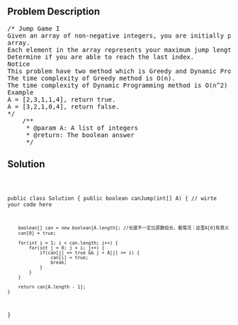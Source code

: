 <!--
<style>
  body { font-family: Arial, sans-serif; }
  .container { max-width: 100%; margin: 0 auto; padding: 10px; }
  .comment-block { max-width: 30%; background-color: #f9f9f9; padding: 10px; border-left: 5px solid #ccc; overflow-wrap: break-word; white-space: pre-wrap; }
  .code-block { background-color: #f4f4f4; padding: 10px; border: 1px solid #ddd; overflow-wrap: break-word; white-space: pre-wrap; }
</style>
-->

<div class='container'>
<h2>Problem Description</h2>
<div class='comment-block'>
<pre>
/* Jump Game I
Given an array of non-negative integers, you are initially positioned at the first index of the
array.
Each element in the array represents your maximum jump length at that position.
Determine if you are able to reach the last index.
Notice
This problem have two method which is Greedy and Dynamic Programming.
The time complexity of Greedy method is O(n).
The time complexity of Dynamic Programming method is O(n^2)
Example
A = [2,3,1,1,4], return true.
A = [3,2,1,0,4], return false.
*/
    /**
     * @param A: A list of integers
     * @return: The boolean answer
     */
</pre>
</div>

<h2>Solution</h2>
<div class='code-block'>
<pre><code class='language-java'>

public class Solution {
    public boolean canJump(int[] A) {
        // wirte your code here
        
        boolean[] can = new boolean[A.length]; //长度不一定比原数组长，看情况：这里A[0]有意义
        can[0] = true;
        
        for(int i = 1; i < can.length; i++) {
            for(int j = 0; j < i; j++) {
                if(can[j] == true && j + A[j] >= i) {
                    can[i] = true;
                    break;
                }
            }
        }
        
        return can[A.length - 1];
    }
}
</code></pre>
</div>
</div>
